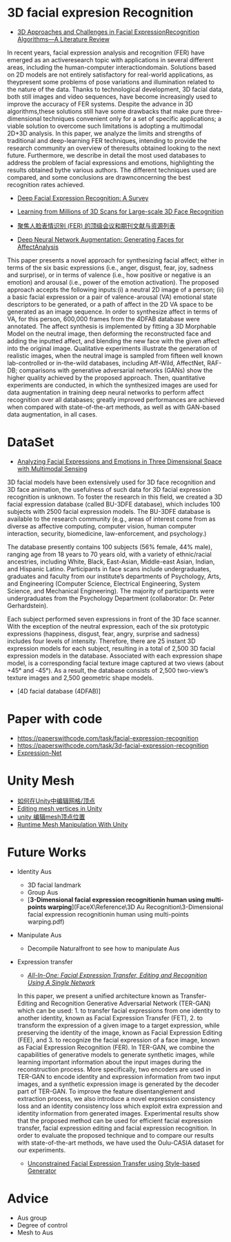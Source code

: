 # 3D facial expresion Recognition 

- [3D Approaches and Challenges in Facial ExpressionRecognition Algorithms—A Literature Review](https://www.mdpi.com/2076-3417/9/18/3904/pdf)

In recent years, facial expression analysis and recognition (FER) have emerged as an activeresearch topic with applications in several different areas, including the human-computer interactiondomain. Solutions based on 2D models are not entirely satisfactory for real-world applications, as theypresent some problems of pose variations and illumination related to the nature of the data. Thanks to technological development, 3D facial data, both still images and video sequences, have become increasingly used to improve the accuracy of FER systems. Despite the advance in 3D algorithms,these solutions still have some drawbacks that make pure three-dimensional techniques convenient only for a set of specific applications; a viable solution to overcome such limitations is adopting a multimodal 2D+3D analysis. In this paper, we analyze the limits and strengths of traditional and deep-learning FER techniques, intending to provide the research community an overview of theresults obtained looking to the next future. Furthermore, we describe in detail the most used databases to address the problem of facial expressions and emotions, highlighting the results obtained bythe various authors. The different techniques used are compared, and some conclusions are drawnconcerning the best recognition rates achieved.

- [Deep Facial Expression Recognition: A Survey](https://arxiv.org/pdf/1804.08348)

- [Learning from Millions of 3D Scans for Large-scale 3D Face Recognition](https://openaccess.thecvf.com/content_cvpr_2018/papers/Gilani_Learning_From_Millions_CVPR_2018_paper.pdf)

- [聚焦人脸表情识别 (FER) 的顶级会议和期刊文献与资源列表](https://bbs.cvmart.net/articles/395/zi-yuan-ju-jiao-ren-lian-biao-qing-shi-bie-fer-de-ding-ji-hui-yi-he-qi-kan-wen-xian-yu-zi-yuan-lie-biao#1)

- [Deep Neural Network Augmentation: Generating Faces for AffectAnalysis](https://link.springer.com/article/10.1007/s11263-020-01304-3)

This paper presents a novel approach for synthesizing facial affect; either in terms of the six basic expressions (i.e., anger, disgust, fear, joy, sadness and surprise), or in terms of valence (i.e., how positive or negative is an emotion) and arousal (i.e., power of the emotion activation). The proposed approach accepts the following inputs:(i) a neutral 2D image of a person; (ii) a basic facial expression or a pair of valence-arousal (VA) emotional state descriptors to be generated, or a path of affect in the 2D VA space to be generated as an image sequence. In order to synthesize affect in terms of VA, for this person, 600,000 frames from the 4DFAB database were annotated. The affect synthesis is implemented by fitting a 3D Morphable Model on the neutral image, then deforming the reconstructed face and adding the inputted affect, and blending the new face with the given affect into the original image. Qualitative experiments illustrate the generation of realistic images, when the neutral image is sampled from fifteen well known lab-controlled or in-the-wild databases, including Aff-Wild, AffectNet, RAF-DB; comparisons with generative adversarial networks (GANs) show the higher quality achieved by the proposed approach. Then, quantitative experiments are conducted, in which the synthesized images are used for data augmentation in training deep neural networks to perform affect recognition over all databases; greatly improved performances are achieved when compared with state-of-the-art methods, as well as with GAN-based data augmentation, in all cases.

# DataSet

- [Analyzing Facial Expressions and Emotions in Three Dimensional Space with Multimodal Sensing](https://www.cs.binghamton.edu/~lijun/Research/3DFE/3DFE_Analysis.html)

 3D facial models have been extensively used for 3D face recognition and 3D face animation, the usefulness of such data for 3D facial expression recognition is unknown. To foster the research in this field, we created a 3D facial expression database (called BU-3DFE database), which includes 100 subjects with 2500 facial expression models. The BU-3DFE database is available to the research community (e.g., areas of interest come from as diverse as affective computing, computer vision, human computer interaction, security, biomedicine, law-enforcement, and psychology.)

The database presently contains 100 subjects (56% female, 44% male), ranging age from 18 years to 70 years old, with a variety of ethnic/racial ancestries, including White, Black, East-Asian, Middle-east Asian, Indian, and Hispanic Latino. Participants in face scans include undergraduates, graduates and faculty from our institute’s departments of Psychology, Arts, and Engineering (Computer Science, Electrical Engineering, System Science, and Mechanical Engineering). The majority of participants were undergraduates from the Psychology Department (collaborator: Dr. Peter Gerhardstein).


Each subject performed seven expressions in front of the 3D face scanner. With the exception of the neutral expression, each of the six prototypic expressions (happiness, disgust, fear, angry, surprise and sadness) includes four levels of intensity. Therefore, there are 25 instant 3D expression models for each subject, resulting in a total of 2,500 3D facial expression models in the database. Associated with each expression shape model, is a corresponding facial texture image captured at two views (about +45° and -45°). As a result, the database consists of 2,500 two-view’s texture images and 2,500 geometric shape models.

- [4D facial database (4DFAB)] 
  
# Paper with code

- https://paperswithcode.com/task/facial-expression-recognition
- https://paperswithcode.com/task/3d-facial-expression-recognition
- [Expression-Net](https://github.com/fengju514/Expression-Net)

# Unity Mesh

- [如何在Unity中编辑网格/顶点](https://www.thinbug.com/q/32733293)
- [Editing mesh vertices in Unity](https://answers.unity.com/questions/14567/editing-mesh-vertices-in-unity.html)
- [unity 编辑mesh顶点位置](https://blog.csdn.net/zgjllf1011/article/details/79305756)
- [Runtime Mesh Manipulation With Unity](https://www.raywenderlich.com/3169311-runtime-mesh-manipulation-with-unity)

# Future Works

- Identity Aus
  -  3D facial landmark
  - Group Aus
  - [**3-Dimensional facial expression recognitionin human using multi-points warping**](FaceX\Reference\3D Au Recognition\3-Dimensional facial expression recognitionin human using multi-points warping.pdf)
  
- Manipulate Aus
  - Decompile Naturalfront to see how to manipulate Aus
  
- Expression transfer 
  - [*All-In-One: Facial Expression Transfer, Editing and Recognition Using A Single Network*](https://arxiv.org/abs/1911.07050)
  
  In this paper, we present a unified architecture known as Transfer-Editing and Recognition Generative Adversarial Network (TER-GAN) which can be used: 1. to transfer facial expressions from one identity to another identity, known as Facial Expression Transfer (FET), 2. to transform the expression of a given image to a target expression, while preserving the identity of the image, known as Facial Expression Editing (FEE), and 3. to recognize the facial expression of a face image, known as Facial Expression Recognition (FER). In TER-GAN, we combine the capabilities of generative models to generate synthetic images, while learning important information about the input images during the reconstruction process. More specifically, two encoders are used in TER-GAN to encode identity and expression information from two input images, and a synthetic expression image is generated by the decoder part of TER-GAN. To improve the feature disentanglement and extraction process, we also introduce a novel expression consistency loss and an identity consistency loss which exploit extra expression and identity information from generated images. Experimental results show that the proposed method can be used for efficient facial expression transfer, facial expression editing and facial expression recognition. In order to evaluate the proposed technique and to compare our results with state-of-the-art methods, we have used the Oulu-CASIA dataset for our experiments.

  - [Unconstrained Facial Expression Transfer using Style-based Generator]()

# Advice

- Aus group
- Degree of control
- Mesh to Aus
